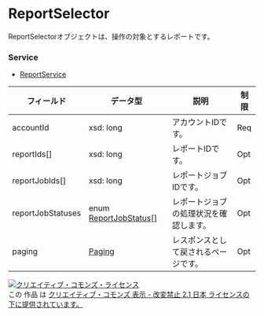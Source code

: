 # ReportSelector
ReportSelectorオブジェクトは、操作の対象とするレポートです。
### Service
+ [ReportService](../services/ReportService.md)

| フィールド | データ型 | 説明 | 制限 | 
|---|---|---|---|
| accountId| xsd: long| アカウントIDです。| Req |
| reportIds[]| xsd: long| レポートIDです。| Opt |
| reportJobIds[]| xsd: long| レポートジョブIDです。| Opt |
| reportJobStatuses| enum <a href="../data/ReportJobStatus.md">ReportJobStatus[]</a>| レポートジョブの処理状況を確認します。| Opt |
| paging| <a href="../data/Paging.md">Paging</a>| レスポンスとして戻されるページです。| Opt |
<a rel="license" href="http://creativecommons.org/licenses/by-nd/2.1/jp/"><img alt="クリエイティブ・コモンズ・ライセンス" style="border-width:0" src="https://i.creativecommons.org/l/by-nd/2.1/jp/88x31.png" /></a><br />この 作品 は <a rel="license" href="http://creativecommons.org/licenses/by-nd/2.1/jp/">クリエイティブ・コモンズ 表示 - 改変禁止 2.1 日本 ライセンスの下に提供されています。</a>
